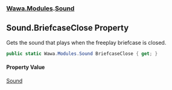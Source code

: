 ### [Wawa.Modules](Wawa.Modules.md 'Wawa.Modules').[Sound](Sound.md 'Wawa.Modules.Sound')

## Sound.BriefcaseClose Property

Gets the sound that plays when the freeplay briefcase is closed.

```csharp
public static Wawa.Modules.Sound BriefcaseClose { get; }
```

#### Property Value
[Sound](Sound.md 'Wawa.Modules.Sound')